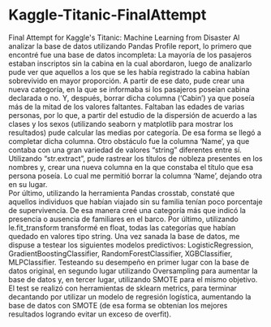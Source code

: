 # Kaggle-Titanic-FinalAttempt
Final Attempt for Kaggle's Titanic: Machine Learning from Disaster
Al analizar la base de datos utilizando Pandas Profile report, lo primero que encontré fue una base de datos incompleta:
La mayoría de los pasajeros estaban inscriptos sin la cabina en la cual abordaron, luego de analizarlo pude ver que aquellos a los que se les había registrado la cabina habían sobrevivido en mayor proporción. A partir de ese dato, pude crear una nueva categoría, en la que se informaba si los pasajeros poseían cabina declarada o no. Y, después, borrar dicha columna (‘Cabin’) ya que poseía más de la mitad de los valores faltantes.
Faltaban las edades de varias personas, por lo que, a partir del estudio de la dispersión de acuerdo a las clases y los sexos (utilizando seaborn y matplotlib para mostrar los resultados) pude calcular las medias por categoría. De esa forma se llegó a completar dicha columna. 
Otro obstáculo fue la columna ‘Name’, ya que contaba con una gran variedad de valores “string” diferentes entre sí. Utilizando “str.extract”, pude rastrear los títulos de nobleza presentes en los nombres y, crear una nueva columna en la que constaba el título que esa persona poseía. Lo cual me permitió borrar la columna ‘Name’, dejando otra en su lugar.  
Por último, utilizando la herramienta Pandas crosstab, constaté que aquellos individuos que habían viajado sin su familia tenían poco porcentaje de supervivencia. De esa manera creé una categoría más que indicó la presencia o ausencia de familiares en el barco.
Por último, utilizando le.fit_transform transformé en float, todas las categorías que habían quedado en valores tipo string.
Una vez sanada la base de datos, me dispuse a testear los siguientes modelos predictivos: 
LogisticRegression, GradientBoostingClassifier, RandomForestClassifier, XGBClassifier, MLPClassifier. Testeando su desempeño en primer lugar con la base de datos original, en segundo lugar utilizando Oversampling para aumentar la base de datos y, en tercer lugar, utilizando SMOTE para el mismo objetivo. El test se realizó con herramientas de sklearn metrics, para terminar decantando por utilizar un modelo de regresión logística, aumentando la base de datos con SMOTE (de esa forma se obtenían los mejores resultados logrando evitar un exceso de overfit). 
